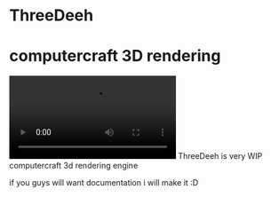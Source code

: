 # ThreeDeeh
# computercraft 3D rendering
![Screenshot](td.mp4)
ThreeDeeh is very WIP computercraft 3d rendering engine

if you guys will want documentation i will make it :D

